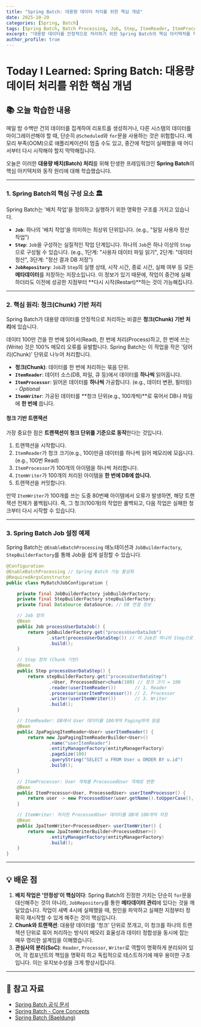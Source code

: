 ```yaml
---
title: "Spring Batch: 대용량 데이터 처리를 위한 핵심 개념"
date: 2025-10-20
categories: [Spring, Batch]
tags: [Spring Batch, Batch Processing, Job, Step, ItemReader, ItemProcessor, ItemWriter, TIL]
excerpt: "대용량 데이터를 안정적으로 처리하기 위한 Spring Batch의 핵심 아키텍처를 학습합니다. Job, Step, JobRepository의 역할을 이해하고, 청크(Chunk) 기반 처리 모델의 중요성과 트랜잭션 관리 방식을 탐구합니다."
author_profile: true
---
```


# Today I Learned: Spring Batch: 대용량 데이터 처리를 위한 핵심 개념

## 📚 오늘 학습한 내용

매일 밤 수백만 건의 데이터를 집계하여 리포트를 생성하거나, 다른 시스템의 데이터를 마이그레이션해야 할 때, 단순히 `@Scheduled`와 `for`문을 사용하는 것은 위험합니다. 메모리 부족(OOM)으로 애플리케이션이 멈출 수도 있고, 중간에 작업이 실패했을 때 어디서부터 다시 시작해야 할지 막막해집니다.

오늘은 이러한 **대용량 배치(Batch) 처리**를 위해 탄생한 프레임워크인 **Spring Batch**의 핵심 아키텍처와 동작 원리에 대해 학습했습니다.

---

### 1. **Spring Batch의 핵심 구성 요소 🏛️**

Spring Batch는 '배치 작업'을 정의하고 실행하기 위한 명확한 구조를 가지고 있습니다.

-   **`Job`**: 하나의 '배치 작업'을 의미하는 최상위 단위입니다. (e.g., "일일 사용자 정산 작업")
-   **`Step`**: `Job`을 구성하는 실질적인 작업 단계입니다. 하나의 `Job`은 하나 이상의 `Step`으로 구성될 수 있습니다. (e.g., 1단계: "사용자 데이터 파일 읽기", 2단계: "데이터 정산", 3단계: "정산 결과 DB 저장")
-   **`JobRepository`**: `Job`과 `Step`의 실행 상태, 시작 시간, 종료 시간, 실패 여부 등 모든 **메타데이터**를 저장하는 저장소입니다. 이 정보가 있기 때문에, 작업이 중간에 실패하더라도 이전에 성공한 지점부터 **다시 시작(Restart)**하는 것이 가능해집니다.

---

### 2. **핵심 원리: 청크(Chunk) 기반 처리**

Spring Batch가 대용량 데이터를 안정적으로 처리하는 비결은 **청크(Chunk) 기반 처리**에 있습니다.

데이터 100만 건을 한 번에 읽어서(Read), 한 번에 처리(Process)하고, 한 번에 쓰는(Write) 것은 100% 메모리 오류를 유발합니다. Spring Batch는 이 작업을 작은 '덩어리(Chunk)' 단위로 나누어 처리합니다.

-   **청크(Chunk)**: 데이터를 한 번에 처리하는 묶음 단위.
-   **`ItemReader`**: 데이터 소스(DB, 파일, 큐 등)에서 데이터를 **하나씩** 읽어옵니다.
-   **`ItemProcessor`**: 읽어온 데이터를 **하나씩** 가공합니다. (e.g., 데이터 변환, 필터링) - *Optional*
-   **`ItemWriter`**: 가공된 데이터를 **청크 단위(e.g., 100개씩)**로 묶어서 DB나 파일에 **한 번에** 씁니다.



#### **청크 기반 트랜잭션**
가장 중요한 점은 **트랜잭션이 청크 단위를 기준으로 동작**한다는 것입니다.

1.  트랜잭션을 시작합니다.
2.  `ItemReader`가 청크 크기(e.g., 100)만큼 데이터를 하나씩 읽어 메모리에 모읍니다. (e.g., 100번 Read)
3.  `ItemProcessor`가 100개의 아이템을 하나씩 처리합니다.
4.  `ItemWriter`가 100개의 처리된 아이템을 **한 번에 DB에 씁니다.**
5.  트랜잭션을 커밋합니다.

만약 `ItemWriter`가 100개를 쓰는 도중 80번째 아이템에서 오류가 발생하면, 해당 트랜잭션 전체가 롤백됩니다. 즉, 그 청크(100개)의 작업만 롤백되고, 다음 작업은 실패한 청크부터 다시 시작할 수 있습니다.

---

### 3. **Spring Batch Job 설정 예제**

Spring Batch는 `@EnableBatchProcessing` 애노테이션과 `JobBuilderFactory`, `StepBuilderFactory`를 통해 Job을 쉽게 설정할 수 있습니다.

```java
@Configuration
@EnableBatchProcessing // Spring Batch 기능 활성화
@RequiredArgsConstructor
public class MyBatchJobConfiguration {

    private final JobBuilderFactory jobBuilderFactory;
    private final StepBuilderFactory stepBuilderFactory;
    private final DataSource dataSource; // DB 연결 정보

    // Job 정의
    @Bean
    public Job processUserDataJob() {
        return jobBuilderFactory.get("processUserDataJob")
                .start(processUserDataStep()) // 이 Job은 하나의 Step으로 구성됨
                .build();
    }

    // Step 정의 (Chunk 기반)
    @Bean
    public Step processUserDataStep() {
        return stepBuilderFactory.get("processUserDataStep")
                .<User, ProcessedUser>chunk(100) // 청크 크기 = 100
                .reader(userItemReader())       // 1. Reader
                .processor(userItemProcessor()) // 2. Processor
                .writer(userItemWriter())       // 3. Writer
                .build();
    }

    // ItemReader: DB에서 User 데이터를 100개씩 Paging하여 읽음
    @Bean
    public JpaPagingItemReader<User> userItemReader() {
        return new JpaPagingItemReaderBuilder<User>()
                .name("userItemReader")
                .entityManagerFactory(entityManagerFactory)
                .pageSize(100)
                .queryString("SELECT u FROM User u ORDER BY u.id")
                .build();
    }

    // ItemProcessor: User 객체를 ProcessedUser 객체로 변환
    @Bean
    public ItemProcessor<User, ProcessedUser> userItemProcessor() {
        return user -> new ProcessedUser(user.getName().toUpperCase(), user.getAge() + 10);
    }

    // ItemWriter: 처리된 ProcessedUser 데이터를 DB에 100개씩 저장
    @Bean
    public JpaItemWriter<ProcessedUser> userItemWriter() {
        return new JpaItemWriterBuilder<ProcessedUser>()
                .entityManagerFactory(entityManagerFactory)
                .build();
    }
}
```

---

## 💡 배운 점

1.  **배치 작업은 '안정성'이 핵심이다**: Spring Batch의 진정한 가치는 단순히 `for`문을 대신해주는 것이 아니라, `JobRepository`를 통한 **메타데이터 관리**에 있다는 것을 깨달았습니다. 작업이 새벽 4시에 실패했을 때, 원인을 파악하고 실패한 지점부터 정확히 재시작할 수 있게 해주는 것이 핵심입니다.
2.  **Chunk와 트랜잭션**: 대용량 데이터를 '청크' 단위로 쪼개고, 이 청크를 하나의 트랜잭션 단위로 묶어 처리하는 방식이 메모리 효율성과 데이터 정합성을 동시에 잡는 매우 영리한 설계임을 이해했습니다.
3.  **관심사의 분리(SoC)**: `Reader`, `Processor`, `Writer`로 역할이 명확하게 분리되어 있어, 각 컴포넌트의 책임을 명확히 하고 독립적으로 테스트하기에 매우 용이한 구조입니다. 이는 유지보수성을 크게 향상시킵니다.

---

## 🔗 참고 자료

-   [Spring Batch 공식 문서](https://docs.spring.io/spring-batch/docs/current/reference/html/)
-   [Spring Batch - Core Concepts](https://spring.io/projects/spring-batch)
-   [Spring Batch (Baeldung)](https://www.baeldung.com/introduction-to-spring-batch)